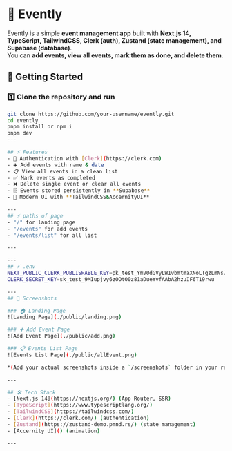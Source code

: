 # 📅 Evently

Evently is a simple **event management app** built with **Next.js 14, TypeScript, TailwindCSS, Clerk (auth), Zustand (state management), and Supabase (database)**.  
You can **add events, view all events, mark them as done, and delete them**.  
## 🚀 Getting Started

### 1️⃣ Clone the repository and run
```bash
git clone https://github.com/your-username/evently.git
cd evently
pnpm install or npm i
pnpm dev
---

## ⚡ Features
- 🔑 Authentication with [Clerk](https://clerk.com)  
- ➕ Add events with name & date  
- 📋 View all events in a clean list  
- ✅ Mark events as completed  
- ❌ Delete single event or clear all events  
- 🗄️ Events stored persistently in **Supabase**  
- 🎨 Modern UI with **TailwindCSS&AccernityUI**  

---
## ⚡ paths of page
- "/" for landing page
- "/events" for add events
- "/events/list" for all list

---

---
## ⚡ .env 
NEXT_PUBLIC_CLERK_PUBLISHABLE_KEY=pk_test_YmV0dGVyLW1vbmtmaXNoLTgzLmNsZXJrLmFjY291bnRzLmRldiQ
CLERK_SECRET_KEY=sk_test_9MIupjvy6zOOtO0z81aDueYvfAAbA2hzuIF6T19rwu

---
## 📸 Screenshots

### 🏠 Landing Page
![Landing Page](./public/landing.png)

### ➕ Add Event Page
![Add Event Page](./public/add.png)

### 📋 Events List Page
![Events List Page](./public/allEvent.png)

*(Add your actual screenshots inside a `/screenshots` folder in your repo so they render properly.)*

---

## 🛠️ Tech Stack
- [Next.js 14](https://nextjs.org/) (App Router, SSR)  
- [TypeScript](https://www.typescriptlang.org/)  
- [TailwindCSS](https://tailwindcss.com/)  
- [Clerk](https://clerk.com/) (authentication)  
- [Zustand](https://zustand-demo.pmnd.rs/) (state management)  
- [Accernity UI]() (animation)  

---

